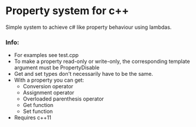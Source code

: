 Property system for c++
===

Simple system to achieve c# like property behaviour using lambdas.

### Info:
- For examples see test.cpp
- To make a property read-only or write-only, the corresponding template argument must be PropertyDisable
- Get and set types don't necessarily have to be the same.
- With a property you can get:
    - Conversion operator
    - Assignment operator
    - Overloaded parenthesis operator
    - Get function
    - Set function
- Requires c++11